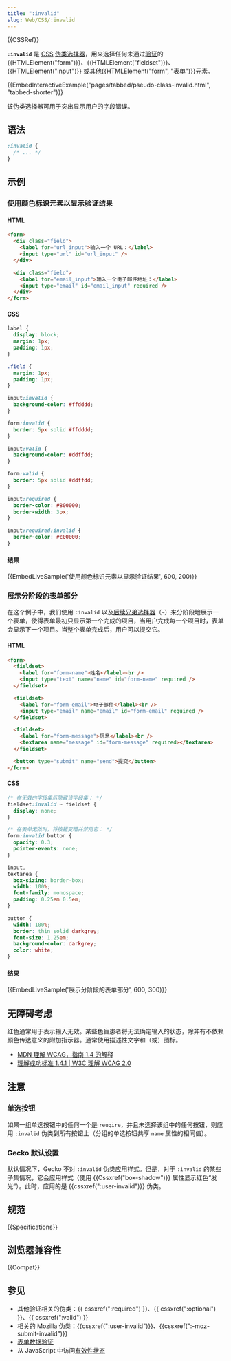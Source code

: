 ```yaml
---
title: ":invalid"
slug: Web/CSS/:invalid
---
```


{{CSSRef}}

**`:invalid`** 是 [CSS](/zh-CN/docs/Web/CSS) [伪类选择器](/zh-CN/docs/Web/CSS/Pseudo-classes)，用来选择任何未通过[验证](/zh-CN/docs/Web/HTML/Constraint_validation)的 {{HTMLElement("form")}}、{{HTMLElement("fieldset")}}、{{HTMLElement("input")}} 或其他{{HTMLElement("form", "表单")}}元素。

{{EmbedInteractiveExample("pages/tabbed/pseudo-class-invalid.html", "tabbed-shorter")}}

该伪类选择器可用于突出显示用户的字段错误。

## 语法

```css
:invalid {
  /* ... */
}
```

## 示例

### 使用颜色标识元素以显示验证结果

#### HTML

```html
<form>
  <div class="field">
    <label for="url_input">输入一个 URL：</label>
    <input type="url" id="url_input" />
  </div>

  <div class="field">
    <label for="email_input">输入一个电子邮件地址：</label>
    <input type="email" id="email_input" required />
  </div>
</form>
```

#### CSS

```css
label {
  display: block;
  margin: 1px;
  padding: 1px;
}

.field {
  margin: 1px;
  padding: 1px;
}

input:invalid {
  background-color: #ffdddd;
}

form:invalid {
  border: 5px solid #ffdddd;
}

input:valid {
  background-color: #ddffdd;
}

form:valid {
  border: 5px solid #ddffdd;
}

input:required {
  border-color: #800000;
  border-width: 3px;
}

input:required:invalid {
  border-color: #c00000;
}
```

#### 结果

{{EmbedLiveSample('使用颜色标识元素以显示验证结果', 600, 200)}}

### 展示分阶段的表单部分

在这个例子中，我们使用 `:invalid` 以及[后续兄弟选择器](/zh-CN/docs/Web/CSS/Subsequent-sibling_combinator)（`~`）来分阶段地展示一个表单，使得表单最初只显示第一个完成的项目，当用户完成每一个项目时，表单会显示下一个项目。当整个表单完成后，用户可以提交它。

#### HTML

```html
<form>
  <fieldset>
    <label for="form-name">姓名</label><br />
    <input type="text" name="name" id="form-name" required />
  </fieldset>

  <fieldset>
    <label for="form-email">电子邮件</label><br />
    <input type="email" name="email" id="form-email" required />
  </fieldset>

  <fieldset>
    <label for="form-message">信息</label><br />
    <textarea name="message" id="form-message" required></textarea>
  </fieldset>

  <button type="submit" name="send">提交</button>
</form>
```

#### CSS

```css
/* 在无效的字段集后隐藏该字段集： */
fieldset:invalid ~ fieldset {
  display: none;
}

/* 在表单无效时，将按钮变暗并禁用它： */
form:invalid button {
  opacity: 0.3;
  pointer-events: none;
}

input,
textarea {
  box-sizing: border-box;
  width: 100%;
  font-family: monospace;
  padding: 0.25em 0.5em;
}

button {
  width: 100%;
  border: thin solid darkgrey;
  font-size: 1.25em;
  background-color: darkgrey;
  color: white;
}
```

#### 结果

{{EmbedLiveSample('展示分阶段的表单部分', 600, 300)}}

## 无障碍考虑

红色通常用于表示输入无效。某些色盲患者将无法确定输入的状态，除非有不依赖颜色传达意义的附加指示器。通常使用描述性文字和（或）图标。

- [MDN 理解 WCAG，指南 1.4 的解释](/zh-CN/docs/Web/Accessibility/Understanding_WCAG/Perceivable#guideline_1.4_make_it_easier_for_users_to_see_and_hear_content_including_separating_foreground_from_background)
- [理解成功标准 1.4.1 | W3C 理解 WCAG 2.0](https://www.w3.org/TR/UNDERSTANDING-WCAG20/visual-audio-contrast-without-color.html)

## 注意

### 单选按钮

如果一组单选按钮中的任何一个是 `reuqire`，并且未选择该组中的任何按钮，则应用 `:invalid` 伪类到所有按钮上（分组的单选按钮共享 `name` 属性的相同值）。

### Gecko 默认设置

默认情况下，Gecko 不对 `:invalid` 伪类应用样式。但是，对于 `:invalid` 的某些子集情况，它会应用样式（使用 {{Cssxref("box-shadow")}} 属性显示红色“发光”）。此时，应用的是 {{cssxref(":user-invalid")}} 伪类。

## 规范

{{Specifications}}

## 浏览器兼容性

{{Compat}}

## 参见

- 其他验证相关的伪类：{{ cssxref(":required") }}、{{ cssxref(":optional") }}、{{ cssxref(":valid") }}
- 相关的 Mozilla 伪类：{{cssxref(":user-invalid")}}、{{cssxref(":-moz-submit-invalid")}}
- [表单数据验证](/zh-CN/docs/Learn/HTML/Forms/Form_validation)
- 从 JavaScript 中访问[有效性状态](/zh-CN/docs/Web/API/ValidityState)
